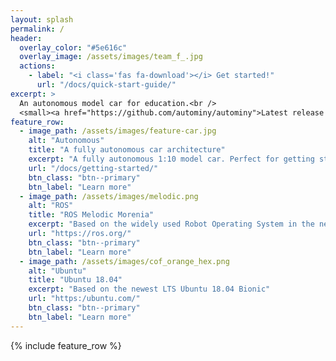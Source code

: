 ```yaml
---
layout: splash
permalink: /
header:
  overlay_color: "#5e616c"
  overlay_image: /assets/images/team_f_.jpg
  actions:
    - label: "<i class='fas fa-download'></i> Get started!"
      url: "/docs/quick-start-guide/"
excerpt: >
  An autonomous model car for education.<br />
  <small><a href="https://github.com/autominy/autominy">Latest release v5</a></small>
feature_row:
  - image_path: /assets/images/feature-car.jpg
    alt: "Autonomous"
    title: "A fully autonomous car architecture"
    excerpt: "A fully autonomous 1:10 model car. Perfect for getting started with autonomous cars."
    url: "/docs/getting-started/"
    btn_class: "btn--primary"
    btn_label: "Learn more"
  - image_path: /assets/images/melodic.png
    alt: "ROS"
    title: "ROS Melodic Morenia"
    excerpt: "Based on the widely used Robot Operating System in the newest version Melodic Morenia."
    url: "https://ros.org/"
    btn_class: "btn--primary"
    btn_label: "Learn more"
  - image_path: /assets/images/cof_orange_hex.png
    alt: "Ubuntu"
    title: "Ubuntu 18.04"
    excerpt: "Based on the newest LTS Ubuntu 18.04 Bionic"
    url: "https:/ubuntu.com/"
    btn_class: "btn--primary"
    btn_label: "Learn more"
---
```


{% include feature_row %}